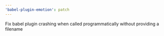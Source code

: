 ```yaml
---
'babel-plugin-emotion': patch
---
```


Fix babel plugin crashing when called programmatically without providing a filename
